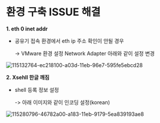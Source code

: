 # 환경 구축 ISSUE 해결

**1. eth 0 inet addr**

- 공유기 접속 환경에서 eth ip 주소 확인이 안될 경우 

  -> VMware 환경 설정 Network Adapter 아래와 같이 설정 변경

![115132764-ec218100-a03d-11eb-96e7-595fe5ebcd28](https://user-images.githubusercontent.com/47252423/116798812-6407a500-ab2e-11eb-91af-2315d46f1a37.png)

  

**2. Xsehll 한글 깨짐**

- shell 등록 정보 설정

  -> 아래 이미지와 같이 인코딩 설정(korean)

![115280796-46782a00-a183-11eb-9179-5ea839193ae8](https://user-images.githubusercontent.com/47252423/116798834-741f8480-ab2e-11eb-92b2-d0f10a2a0497.png)

